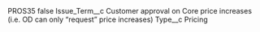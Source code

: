 <?xml version="1.0" encoding="UTF-8"?>
<CustomMetadata xmlns="http://soap.sforce.com/2006/04/metadata" xmlns:xsi="http://www.w3.org/2001/XMLSchema-instance" xmlns:xsd="http://www.w3.org/2001/XMLSchema">
    <label>PROS35</label>
    <protected>false</protected>
    <values>
        <field>Issue_Term__c</field>
        <value xsi:type="xsd:string">Customer approval on  Core price increases (i.e. OD can only “request” price increases)</value>
    </values>
    <values>
        <field>Type__c</field>
        <value xsi:type="xsd:string">Pricing</value>
    </values>
</CustomMetadata>
